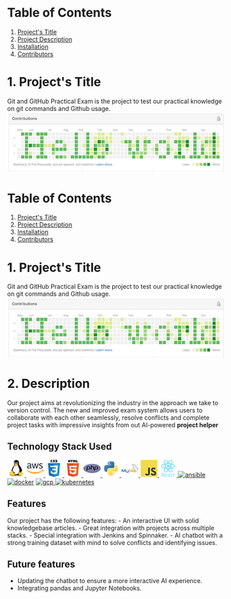 # Table of Contents
1. [Project's Title](#Title)
2. [Project Description](#Description)
3. [Installation](#Installation)
4. [Contributors](#Contributors)

# 1. Project's Title
Git and GitHub Practical Exam is the project to test our practical knowledge on git commands and Github usage.
<img alt="Developer Desk" src="https://github.com/iatiqul/codefellas/blob/main/687474703a2f2f692e696d6775722e636f6d2f6337476d414a662e706e67.png" style="max-width: 100%;">

# Table of Contents
1. [Project's Title](#Title)
2. [Project Description](#Description)
3. [Installation](#Installation)
4. [Contributors](#Contributors)

# 1. Project's Title
Git and GitHub Practical Exam is the project to test our practical knowledge on git commands and Github usage.
<img alt="Developer Desk" src="https://github.com/iatiqul/codefellas/blob/main/687474703a2f2f692e696d6775722e636f6d2f6337476d414a662e706e67.png" style="max-width: 100%;">


# 2. Description
Our project aims at revolutionizing the industry in the approach we take to version control. The new and improved exam system allows users to collaborate with each other seamlessly, resolve conflicts and complete project tasks with impressive insights from out AI-powered <b>project helper</b>

## Technology Stack Used
<p align="left"> <a href="https://www.linux.org/" target="_blank" rel="noreferrer"> <img src="https://raw.githubusercontent.com/devicons/devicon/master/icons/linux/linux-original.svg" alt="linux" width="40" height="40"/> </a> <a href="https://aws.amazon.com" target="_blank" rel="noreferrer"> <img src="https://raw.githubusercontent.com/devicons/devicon/master/icons/amazonwebservices/amazonwebservices-original-wordmark.svg" alt="aws" width="40" height="40"/> </a> <a href="https://www.w3schools.com/css/" target="_blank" rel="noreferrer"> <img src="https://raw.githubusercontent.com/devicons/devicon/master/icons/css3/css3-original-wordmark.svg" alt="css3" width="40" height="40"/> </a> <a href="https://www.w3.org/html/" target="_blank" rel="noreferrer"> <img src="https://raw.githubusercontent.com/devicons/devicon/master/icons/html5/html5-original-wordmark.svg" alt="html5" width="40" height="40"/> </a> <a href="https://www.php.net" target="_blank" rel="noreferrer"> <img src="https://raw.githubusercontent.com/devicons/devicon/master/icons/php/php-original.svg" alt="php" width="40" height="40"/> </a> <a href="https://www.python.org" target="_blank" rel="noreferrer"> <img src="https://raw.githubusercontent.com/devicons/devicon/master/icons/python/python-original.svg" alt="python" width="40" height="40"/> </a> <a href="https://www.mysql.com/" target="_blank" rel="noreferrer"> <img src="https://raw.githubusercontent.com/devicons/devicon/master/icons/mysql/mysql-original-wordmark.svg" alt="mysql" width="40" height="40"/> </a><a href="https://developer.mozilla.org/en-US/docs/Web/JavaScript" target="_blank" rel="noreferrer"> <img src="https://raw.githubusercontent.com/devicons/devicon/master/icons/javascript/javascript-original.svg" alt="javascript" width="40" height="40"/> </a> <a href="https://reactjs.org/" target="_blank" rel="noreferrer"> <img src="https://raw.githubusercontent.com/devicons/devicon/master/icons/react/react-original-wordmark.svg" alt="react" width="40" height="40"/> </a> <a href="https://ansible.com/" target="_blank" rel="noreferrer"> <img src="https://www.vectorlogo.zone/logos/ansible/ansible-icon.svg" alt="ansible" width="40" height="40"/></a><a href="https://www.docker.com/" target="_blank" rel="noreferrer"> <img src="https://www.vectorlogo.zone/logos/docker/docker-official.svg" alt="docker" width="40" height="40"/></a> <a href="https://cloud.google.com/" target="_blank" rel="noreferrer"> <img src="https://www.vectorlogo.zone/logos/google_cloud/google_cloud-icon.svg" alt="gcp" width="40" height="40"/></a><a href="https://kubernetes.io/" target="_blank" rel="noreferrer"> <img src="https://www.vectorlogo.zone/logos/kubernetes/kubernetes-icon.svg" alt="kubernetes" width="40" height="40"/></a> </p>

## Features
<p>Our project has the following features:
- An interactive UI with solid knowledgebase articles.
- Great integration with projects across multiple stacks.
- Special integration with Jenkins and Spinnaker.
- AI chatbot with a strong training dataset with mind to solve conflicts and identifying issues.

## Future features
- Updating the chatbot to ensure a more interactive AI experience.
- Integrating pandas and Jupyter Notebooks.